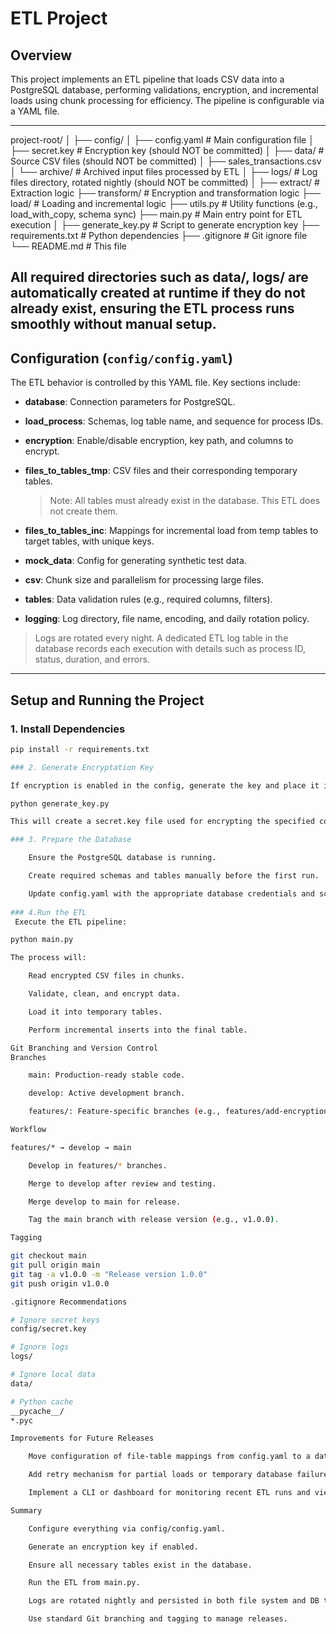 # ETL Project

## Overview

This project implements an ETL pipeline that loads CSV data into a PostgreSQL database, performing validations, 
encryption, and incremental loads using chunk processing for efficiency. The pipeline is configurable via a YAML file.

---

project-root/
│
├── config/
│ ├── config.yaml # Main configuration file
│ ├── secret.key # Encryption key (should NOT be committed)
│
├── data/ # Source CSV files (should NOT be committed)
│ ├── sales_transactions.csv
│ └── archive/ # Archived input files processed by ETL
│
├── logs/ # Log files directory, rotated nightly (should NOT be committed)
│
├── extract/ # Extraction logic
├── transform/ # Encryption and transformation logic
├── load/ # Loading and incremental logic
├── utils.py # Utility functions (e.g., load_with_copy, schema sync)
├── main.py # Main entry point for ETL execution
│
├── generate_key.py # Script to generate encryption key
├── requirements.txt # Python dependencies
├── .gitignore # Git ignore file
└── README.md # This file


All required directories such as data/, logs/ are automatically created at runtime if they do not already exist, ensuring the ETL process runs smoothly without manual setup.
---

## Configuration (`config/config.yaml`)

The ETL behavior is controlled by this YAML file. Key sections include:

- **database**: Connection parameters for PostgreSQL.
- **load_process**: Schemas, log table name, and sequence for process IDs.
- **encryption**: Enable/disable encryption, key path, and columns to encrypt.
- **files_to_tables_tmp**: CSV files and their corresponding temporary tables.
  
  >  Note: All tables must already exist in the database. This ETL does not create them.

- **files_to_tables_inc**: Mappings for incremental load from temp tables to target tables, with unique keys.
- **mock_data**: Config for generating synthetic test data.
- **csv**: Chunk size and parallelism for processing large files.
- **tables**: Data validation rules (e.g., required columns, filters).
- **logging**: Log directory, file name, encoding, and daily rotation policy.

> Logs are rotated every night. A dedicated ETL log table in the database records each execution with details such as process ID, status, duration, and errors.

---

## Setup and Running the Project

### 1. Install Dependencies

```bash
pip install -r requirements.txt

### 2. Generate Encryptation Key

If encryption is enabled in the config, generate the key and place it in the config/ folder:

python generate_key.py

This will create a secret.key file used for encrypting the specified columns

### 3. Prepare the Database

    Ensure the PostgreSQL database is running.

    Create required schemas and tables manually before the first run.

    Update config.yaml with the appropriate database credentials and schema names.
	
### 4.Run the ETL
 Execute the ETL pipeline:

python main.py

The process will:

    Read encrypted CSV files in chunks.

    Validate, clean, and encrypt data.

    Load it into temporary tables.

    Perform incremental inserts into the final table.

Git Branching and Version Control
Branches

    main: Production-ready stable code.

    develop: Active development branch.

    features/: Feature-specific branches (e.g., features/add-encryption).

Workflow

features/* → develop → main

    Develop in features/* branches.

    Merge to develop after review and testing.

    Merge develop to main for release.

    Tag the main branch with release version (e.g., v1.0.0).

Tagging

git checkout main
git pull origin main
git tag -a v1.0.0 -m "Release version 1.0.0"
git push origin v1.0.0

.gitignore Recommendations

# Ignore secret keys
config/secret.key

# Ignore logs
logs/

# Ignore local data
data/

# Python cache
__pycache__/
*.pyc

Improvements for Future Releases

    Move configuration of file-table mappings from config.yaml to a database table to enable dynamic updates.

    Add retry mechanism for partial loads or temporary database failures.

    Implement a CLI or dashboard for monitoring recent ETL runs and viewing errors.

Summary

    Configure everything via config/config.yaml.

    Generate an encryption key if enabled.

    Ensure all necessary tables exist in the database.

    Run the ETL from main.py.

    Logs are rotated nightly and persisted in both file system and DB table.

    Use standard Git branching and tagging to manage releases.
